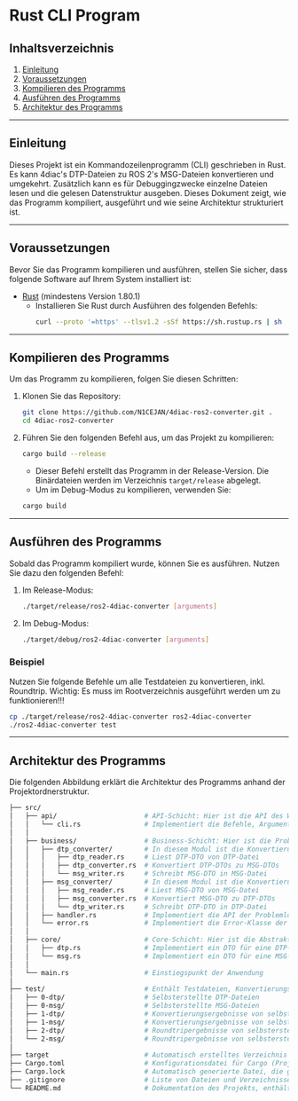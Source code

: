 # Rust CLI Program

## Inhaltsverzeichnis
1. [Einleitung](#einleitung)
2. [Voraussetzungen](#voraussetzungen)
3. [Kompilieren des Programms](#kompilieren-des-programms)
4. [Ausführen des Programms](#ausführen-des-programms)
5. [Architektur des Programms](#architektur-des-programms)
---

## Einleitung
Dieses Projekt ist ein Kommandozeilenprogramm (CLI) geschrieben in Rust.
Es kann 4diac's DTP-Dateien zu ROS 2's MSG-Dateien konvertieren und umgekehrt.
Zusätzlich kann es für Debuggingzwecke einzelne Dateien lesen und die gelesen
Datenstruktur ausgeben.
Dieses Dokument zeigt, wie das Programm kompiliert, ausgeführt und wie seine Architektur strukturiert ist.

---

## Voraussetzungen
Bevor Sie das Programm kompilieren und ausführen, stellen Sie sicher, dass folgende Software auf Ihrem System installiert ist:
- [Rust](https://www.rust-lang.org/) (mindestens Version 1.80.1)
    - Installieren Sie Rust durch Ausführen des folgenden Befehls:
      ```bash
      curl --proto '=https' --tlsv1.2 -sSf https://sh.rustup.rs | sh
      ```

---

## Kompilieren des Programms
Um das Programm zu kompilieren, folgen Sie diesen Schritten:

1. Klonen Sie das Repository:
    ```bash
    git clone https://github.com/N1CEJAN/4diac-ros2-converter.git .
    cd 4diac-ros2-converter
    ```

2. Führen Sie den folgenden Befehl aus, um das Projekt zu kompilieren:
    ```bash
    cargo build --release
    ```

    - Dieser Befehl erstellt das Programm in der Release-Version. Die Binärdateien werden im Verzeichnis `target/release` abgelegt.
    - Um im Debug-Modus zu kompilieren, verwenden Sie:
    ```bash
    cargo build
    ```

---

## Ausführen des Programms
Sobald das Programm kompiliert wurde, können Sie es ausführen. Nutzen Sie dazu den folgenden Befehl:

1. Im Release-Modus:
    ```bash
    ./target/release/ros2-4diac-converter [arguments]
    ```

2. Im Debug-Modus:
    ```bash
    ./target/debug/ros2-4diac-converter [arguments]
    ```

### Beispiel
Nutzen Sie folgende Befehle um alle Testdateien zu konvertieren, inkl. Roundtrip.
Wichtig: Es muss im Rootverzeichnis ausgeführt werden um zu funktionieren!!!
```bash
cp ./target/release/ros2-4diac-converter ros2-4diac-converter
./ros2-4diac-converter test
```

---

## Architektur des Programms
Die folgenden Abbildung erklärt die Architektur des Programms anhand der Projektordnerstruktur.
```bash
├── src/
│   ├── api/                      # API-Schicht: Hier ist die API des Werkzeugs implementiert
│   │   └── cli.rs                # Implementiert die Befehle, Argumente und -h Support für ein CLI
│   │
│   ├── business/                 # Business-Schicht: Hier ist die Problemlösung implementiert
│   │   ├── dtp_converter/        # In diesem Modul ist die Konvertierung von DTP-Dateien implementiert
│   │   │   ├── dtp_reader.rs     # Liest DTP-DTO von DTP-Datei
│   │   │   ├── dtp_converter.rs  # Konvertiert DTP-DTOs zu MSG-DTOs
│   │   │   └── msg_writer.rs     # Schreibt MSG-DTO in MSG-Datei
│   │   ├── msg_converter/        # In diesem Modul ist die Konvertierung von MSG-Dateien implementiert       
│   │   │   ├── msg_reader.rs     # Liest MSG-DTO von MSG-Datei
│   │   │   ├── msg_converter.rs  # Konvertiert MSG-DTO zu DTP-DTOs
│   │   │   └── dtp_writer.rs     # Schreibt DTP-DTO in DTP-Datei
│   │   ├── handler.rs            # Implementiert die API der Problemlösung
│   │   └── error.rs              # Implementiert die Error-Klasse der Problemlösung 
│   │
│   ├── core/                     # Core-Schicht: Hier ist die Abstraktion der Entitäten implementiert
│   │   ├── dtp.rs                # Implementiert ein DTO für eine DTP-Datei
│   │   └── msg.rs                # Implementiert ein DTO für eine MSG-Datei
│   │
│   └── main.rs                   # Einstiegspunkt der Anwendung
│
├── test/                         # Enthält Testdateien, Konvertierungsergebnisse und generierten Code
│   ├── 0-dtp/                    # Selbsterstellte DTP-Dateien
│   ├── 0-msg/                    # Selbsterstellte MSG-Dateien
│   ├── 1-dtp/                    # Konvertierungsergebnisse von selbsterstellten DTP-Dateien des "test"-Befehl 
│   ├── 1-msg/                    # Konvertierungsergebnisse von selbsterstellten MSG-Dateien des "test"-Befehl
│   ├── 2-dtp/                    # Roundtripergebnisse von selbsterstellten DTP-Dateien des "test"-Befehl
│   └── 2-msg/                    # Roundtripergebnisse von selbsterstellten MSG-Dateien des "test"-Befehl
│
├── target                        # Automatisch erstelltes Verzeichnis mit den kompilierten Dateien
├── Cargo.toml                    # Konfigurationsdatei für Cargo (Projektabhängigkeiten, Metadaten)
├── Cargo.lock                    # Automatisch generierte Datei, die genaue Versionen der Abhängigkeiten festhält
├── .gitignore                    # Liste von Dateien und Verzeichnissen, die nicht in die Versionskontrolle (Git) aufgenommen werden sollen
└── README.md                     # Dokumentation des Projekts, enthält Anweisungen zu Kompilierung, Ausführung und Architektur
```
